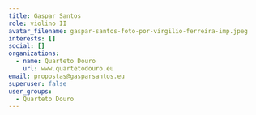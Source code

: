```yaml
---
title: Gaspar Santos
role: violino II
avatar_filename: gaspar-santos-foto-por-virgilio-ferreira-imp.jpeg
interests: []
social: []
organizations:
  - name: Quarteto Douro
    url: www.quartetodouro.eu
email: propostas@gasparsantos.eu
superuser: false
user_groups:
  - Quarteto Douro
---
```

